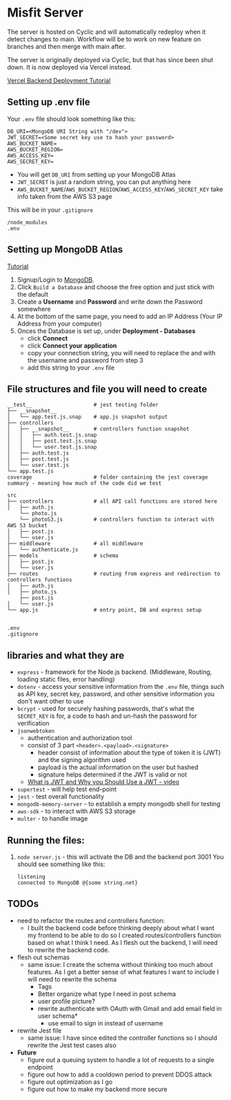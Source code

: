 # Misfit Server

The server is hosted on Cyclic and will automatically redeploy when it detect changes to main. Workflow will be to work on new feature on branches and then merge with main after.

The server is originally deployed via Cyclic, but that has since been shut down. It is now deployed via Vercel instead.

[Vercel Backend Deployment Tutorial](https://vercel.com/guides/using-express-with-vercel)

## Setting up .env file 
Your `.env` file should look something like this:
```
DB_URI=<MongoDB URI String with "/dev">
JWT_SECRET=<Some secret key use to hash your password>
AWS_BUCKET_NAME=
AWS_BUCKET_REGION=
AWS_ACCESS_KEY=
AWS_SECRET_KEY=
```

- You will get `DB_URI` from setting up your MongoDB Atlas
- `JWT_SECRET` is just a random string, you can put anything here 
- `AWS_BUCKET_NAME`/`AWS_BUCKET_REGION`/`AWS_ACCESS_KEY`/`AWS_SECRET_KEY` take info taken from the AWS S3 page

This will be in your `.gitignore`
```
/node_modules
.env
```

## Setting up MongoDB Atlas

[Tutorial](https://www.youtube.com/watch?v=084rmLU1UgA)

1. Signup/Login to [MongoDB](https://www.mongodb.com/).
2. Click `Build a Database` and choose the free option and just stick with the default
3. Create a **Username** and **Password** and write down the Password somewhere
4. At the bottom of the same page, you need to add an IP Address (Your IP Address from your computer)
5. Onces the Database is set up, under **Deployment - Databases**
    - click **Connect**
    - click **Connect your application**
    - copy your connection string, you will need to replace the **<username>** and **<password>** with the username and password from step 3
    - add this string to your `.env` file

## File structures and file you will need to create

    __test__                    # jest testing folder
    ├── __snapshot__
    │   └── app.test.js.snap    # app.js snapshot output
    ├── controllers
    │   ├── __snapshot__        # controllers function snapshot
    │   │   ├── auth.test.js.snap
    │   │   ├── post.test.js.snap
    │   │   └── user.test.js.snap
    │   ├── auth.test.js
    │   ├── post.test.js
    │   └── user.test.js
    └── app.test.js
    coverage                    # folder containing the jest coverage summary - meaning how much of the code did we test

    src
    ├── controllers             # all API call functions are stored here
    │   ├── auth.js
        └── photo.js               
        └── photoS3.js          # controllers function to interact with AWS S3 bucket
    │   ├── post.js
    │   └── user.js
    ├── middleware              # all middleware
    │   └── authenticate.js
    ├── models                  # schema
    │   ├── post.js
    │   └── user.js
    ├── routes                  # routing from express and redirection to controllers functions
    │   ├── auth.js
    │   ├── photo.js
        ├── post.js
    │   └── user.js
    └── app.js                  # entry point, DB and express setup


    .env
    .gitignore



## libraries and what they are
- `express` - framework for the Node.js backend. (Middleware, Routing, loading static files, error handling)
- `dotenv` - access your sensitive information from the `.env` file, things such as API key, secret key, password, and other sensitive information you don't want other to use
- `bcrypt` - used for securely hashing passwords, that's what the `SECRET_KEY` is for, a code to hash and un-hash the password for verification
- `jsonwebtoken`
    - authentication and authorization tool
    - consist of 3 part `<header>.<payload>.<signature>`
        - header consist of information about the type of token it is (JWT) and the signing algorithm used
        - payload is the actual information on the user but hashed
        - signature helps determined if the JWT is valid or not
    - [What is JWT and Why you Should Use a JWT - video](https://www.youtube.com/watch?v=7Q17ubqLfaM)
- `supertest` - will help test end-point 
- `jest` - test overall functionality
- `mongodb-memory-server` - to establish a empty mongodb shell for testing
- `aws-sdk` - to interact with AWS S3 storage
- `multer` - to handle image 

## Running the files:
1. `node server.js` - this will activate the DB and the backend port 3001
You should see something like this:
    ```
    listening
    connected to MongoDB @{some string.net}
    ```

## TODOs
- need to refactor the routes and controllers function:
    - I built the backend code before thinking deeply about what I want my frontend to be able to do so I created routes/controllers function based on what I think I need. As I flesh out the backend, I will need to rewrite the backend code.
- flesh out schemas
    - same issue: I create the schema without thinking too much about features. As I get a better sense of what features I want to include I will need to rewrite the schema
        - Tags
        - Better organize what type I need in post schema
        - user profile picture?
        - rewrite authenticate with OAuth with Gmail and add email field in user schema*
            - use email to sign in instead of username
 - rewrite Jest file
    - same issue: I have since edited the controller functions so I should rewrite the Jest test cases also
- **Future**
    - figure out a queuing system to handle a lot of requests to a single endpoint
    - figure out how to add a cooldown period to prevent DDOS attack
    - figure out optimization as I go
    - figure out how to make my backend more secure